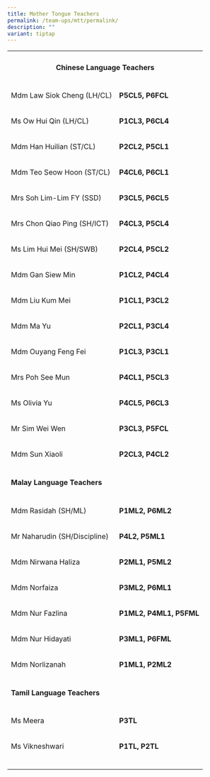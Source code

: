```yaml
---
title: Mother Tongue Teachers
permalink: /team-ups/mtt/permalink/
description: ""
variant: tiptap
---
```

<table><tbody><tr><th rowspan="1" colspan="2"><h4><strong>Chinese Language Teachers</strong></h4></th></tr><tr><td rowspan="1" colspan="1"><p>Mdm Law Siok Cheng (LH/CL)</p></td><td rowspan="1" colspan="1"><p><strong>P5CL5, P6FCL</strong></p></td></tr><tr><td rowspan="1" colspan="1"><p>Ms Ow Hui Qin (LH/CL)</p></td><td rowspan="1" colspan="1"><p><strong>P1CL3, P6CL4</strong></p></td></tr><tr><td rowspan="1" colspan="1"><p>Mdm Han Huilian (ST/CL)</p></td><td rowspan="1" colspan="1"><p><strong>P2CL2, P5CL1</strong></p></td></tr><tr><td rowspan="1" colspan="1"><p>Mdm Teo Seow Hoon (ST/CL)</p></td><td rowspan="1" colspan="1"><p><strong>P4CL6, P6CL1</strong></p></td></tr><tr><td rowspan="1" colspan="1"><p>Mrs Soh Lim-Lim FY (SSD)</p></td><td rowspan="1" colspan="1"><p><strong>P3CL5, P6CL5</strong></p></td></tr><tr><td rowspan="1" colspan="1"><p>Mrs Chon Qiao Ping (SH/ICT)</p></td><td rowspan="1" colspan="1"><p><strong>P4CL3, P5CL4</strong></p></td></tr><tr><td rowspan="1" colspan="1"><p>Ms Lim Hui Mei (SH/SWB)</p></td><td rowspan="1" colspan="1"><p><strong>P2CL4, P5CL2</strong></p></td></tr><tr><td rowspan="1" colspan="1"><p>Mdm Gan Siew Min</p></td><td rowspan="1" colspan="1"><p><strong>P1CL2, P4CL4</strong></p></td></tr><tr><td rowspan="1" colspan="1"><p>Mdm Liu Kum Mei</p></td><td rowspan="1" colspan="1"><p><strong>P1CL1, P3CL2</strong></p></td></tr><tr><td rowspan="1" colspan="1"><p>Mdm Ma Yu</p></td><td rowspan="1" colspan="1"><p><strong>P2CL1, P3CL4</strong></p></td></tr><tr><td rowspan="1" colspan="1"><p>Mdm Ouyang Feng Fei</p></td><td rowspan="1" colspan="1"><p><strong>P1CL3, P3CL1</strong></p></td></tr><tr><td rowspan="1" colspan="1"><p>Mrs Poh See Mun</p></td><td rowspan="1" colspan="1"><p><strong>P4CL1, P5CL3</strong></p></td></tr><tr><td rowspan="1" colspan="1"><p>Ms Olivia Yu</p></td><td rowspan="1" colspan="1"><p><strong>P4CL5, P6CL3</strong></p></td></tr><tr><td rowspan="1" colspan="1"><p>Mr Sim Wei Wen</p></td><td rowspan="1" colspan="1"><p><strong>P3CL3, P5FCL</strong></p></td></tr><tr><td rowspan="1" colspan="1"><p>Mdm Sun Xiaoli</p></td><td rowspan="1" colspan="1"><p><strong>P2CL3, P4CL2</strong></p></td></tr><tr><td rowspan="1" colspan="2"><p></p><h4><strong>Malay Language Teachers</strong></h4></td></tr><tr><td rowspan="1" colspan="1"><p>Mdm Rasidah (SH/ML)</p></td><td rowspan="1" colspan="1"><p><strong>P1ML2, P6ML2</strong></p></td></tr><tr><td rowspan="1" colspan="1"><p>Mr Naharudin (SH/Discipline)</p></td><td rowspan="1" colspan="1"><p><strong>P4L2, P5ML1</strong></p></td></tr><tr><td rowspan="1" colspan="1"><p>Mdm Nirwana Haliza</p></td><td rowspan="1" colspan="1"><p><strong>P2ML1, P5ML2</strong></p></td></tr><tr><td rowspan="1" colspan="1"><p>Mdm Norfaiza</p></td><td rowspan="1" colspan="1"><p><strong>P3ML2, P6ML1</strong></p></td></tr><tr><td rowspan="1" colspan="1"><p>Mdm Nur Fazlina</p></td><td rowspan="1" colspan="1"><p><strong>P1ML2, P4ML1, P5FML</strong></p></td></tr><tr><td rowspan="1" colspan="1"><p>Mdm Nur Hidayati</p></td><td rowspan="1" colspan="1"><p><strong>P3ML1, P6FML</strong></p></td></tr><tr><td rowspan="1" colspan="1"><p>Mdm Norlizanah</p></td><td rowspan="1" colspan="1"><p><strong>P1ML1, P2ML2</strong></p></td></tr><tr><td rowspan="1" colspan="2"><p></p><h4><strong>Tamil Language Teachers</strong></h4></td></tr><tr><td rowspan="1" colspan="1"><p>Ms Meera</p></td><td rowspan="1" colspan="1"><p><strong>P3TL</strong></p></td></tr><tr><td rowspan="1" colspan="1"><p>Ms Vikneshwari</p></td><td rowspan="1" colspan="1"><p><strong>P1TL, P2TL</strong></p></td></tr><tr><td rowspan="1" colspan="1"><p></p></td><td rowspan="1" colspan="1"><p></p></td></tr></tbody></table><h3></h3><p></p>